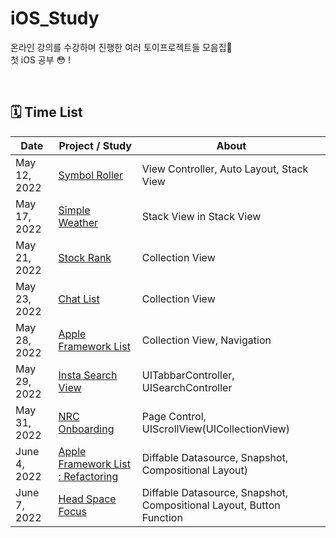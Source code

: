 # iOS_Study
온라인 강의를 수강하며 진행한 여러 토이프로젝트들 모음집📱  
첫 iOS 공부 😳 !

<br />

## 🗓 Time List
| Date  | Project / Study | About |
| --- | --- | --- |
| May 12, 2022 | [Symbol Roller](https://yexjinitlog.tistory.com/93) | View Controller, Auto Layout, Stack View |
| May 17, 2022 | [Simple Weather](https://yexjinitlog.tistory.com/94) | Stack View in Stack View |
| May 21, 2022 | [Stock Rank](https://yexjinitlog.tistory.com/96) | Collection View |
| May 23, 2022 | [Chat List](https://yexjinitlog.tistory.com/97) | Collection View |
| May 28, 2022 | [Apple Framework List](https://yexjinitlog.tistory.com/97) | Collection View, Navigation |
| May 29, 2022 | [Insta Search View](https://yexjinitlog.tistory.com/102) | UITabbarController, UISearchController |
| May 31, 2022 | [NRC Onboarding](https://yexjinitlog.tistory.com/107) | Page Control, UIScrollView(UICollectionView) |
| June 4, 2022 | [Apple Framework List : Refactoring](https://yexjinitlog.tistory.com/109) | Diffable Datasource, Snapshot, Compositional Layout) |
| June 7, 2022 | [Head Space Focus](https://yexjinitlog.tistory.com/111?category=1022295) | Diffable Datasource, Snapshot, Compositional Layout, Button Function |
